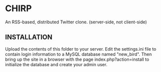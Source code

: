 CHIRP
=====

An RSS-based, distributed Twitter clone. (server-side, not client-side)


INSTALLATION
------------

Upload the contents of this folder to your server. Edit the settings.ini file to contain
login information to a MySQL database named "new_bird".
Then bring up the site in a browser with the page index.php?action=install to initialize
the database and create your admin user.

